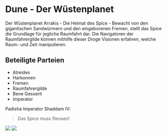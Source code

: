 # Dune - Der Wüstenplanet

Der Wüstenplanet Arrakis - Die Heimat des Spice - Bewacht von den gigantischen Sandwürmern und den eingeborenen Fremen, stellt das Spice die Grundlage für jegliche Raumfahrt dar.
Die Navigatoren der Raumfahrergilde können mithilfe dieser Droge Visionen erfahren, welche Raum- und Zeit manipulieren.

## Beteiligte Parteien
* Atreides
* Harkonnen
* Fremen
* Raumfahrergilde
* Bene Gesserit
* Imperator

Padisha Imperator Shaddam IV:

> Das Spice muss fliessen!

<img src="https://upload.wikimedia.org/wikipedia/en/thumb/9/9e/Dune_Movie_Arrakis.jpg/240px-Dune_Movie_Arrakis.jpg"/>

<img src="https://vignette.wikia.nocookie.net/dune/images/a/af/Arrakis_planet.jpg/revision/latest/scale-to-width-down/340?cb=20190804030356"/>